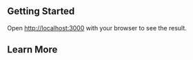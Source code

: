 ## Getting Started

Open [http://localhost:3000](http://localhost:3000) with your browser to see the result.

## Learn More
